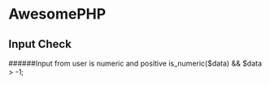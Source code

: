 AwesomePHP
==========

## Input Check

######Input from user is numeric and positive
is_numeric($data) && $data > -1;

